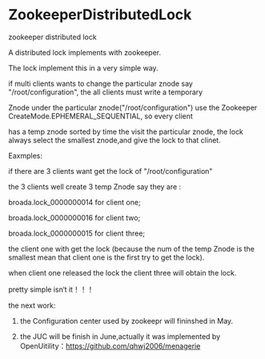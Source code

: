 ZookeeperDistributedLock
========================

zookeeper distributed lock

A distributed lock implements with zookeeper.

The lock implement this in a very simple way.

if multi clients wants to change the particular znode say "/root/configuration", the all clients must write a temporary

Znode under the particular znode("/root/configuration") use the Zookeeper CreateMode.EPHEMERAL_SEQUENTIAL, so every client

has a temp znode sorted by time the visit the  particular znode, the lock always select the smallest znode,and give the lock
to that clinet.

Eaxmples:

if there are 3 clients want get the lock of "/root/configuration"

the 3 clients well create 3 temp Znode say they are :

broada.lock_0000000014 for client one;

broada.lock_0000000016 for client two;

broada.lock_0000000015 for client three;

the client one with get the lock (because the num of the temp Znode is the smallest mean that client one is the first
try to get the lock).

when client one released the lock the client three will obtain the lock.

pretty simple isn‘t it！！！

the next work:

1. the Configuration center used by zookeepr will fininshed in May.

2. the JUC will be finish in June,actually it was implemented by OpenUitility：https://github.com/qhwj2006/menagerie
